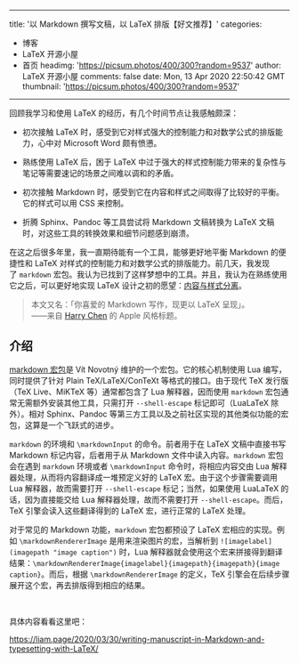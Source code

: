 
---
title: '以 Markdown 撰写文稿，以 LaTeX 排版【好文推荐】'
categories: 
 - 博客
 - LaTeX 开源小屋
 - 首页
headimg: 'https://picsum.photos/400/300?random=9537'
author: LaTeX 开源小屋
comments: false
date: Mon, 13 Apr 2020 22:50:42 GMT
thumbnail: 'https://picsum.photos/400/300?random=9537'
---

<div>   
<p>
                                                        </p><p>回顾我学习和使用 LaTeX 的经历，有几个时间节点让我感触颇深：</p><ul class=" list-paddingleft-2"><li><p>初次接触 LaTeX 时，感受到它对样式强大的控制能力和对数学公式的排版能力，心中对 Microsoft Word 颇有愤懑。</p></li><li><p>熟练使用 LaTeX 后，困于 LaTeX 中过于强大的样式控制能力带来的复杂性与笔记等需要速记的场景之间难以调和的矛盾。</p></li><li><p>初次接触 Markdown 时，感受到它在内容和样式之间取得了比较好的平衡。它的样式可以用 CSS 来控制。</p></li><li><p>折腾 Sphinx、Pandoc 等工具尝试将 Markdown 文稿转换为 LaTeX 文稿时，对这些工具的转换效果和细节问题感到崩溃。</p></li></ul><p>在这之后很多年里，我一直期待能有一个工具，能够更好地平衡 Markdown 的便捷性和 LaTeX 对样式的控制能力和对数学公式的排版能力。前几天，我发现了 <code>markdown</code> 宏包。我认为已找到了这样梦想中的工具。并且，我认为在熟练使用它之后，可以更好地实现 LaTeX 设计之初的愿望：<a href="https://liam.page/2019/03/18/separation-of-content-and-presentation/">内容与样式分离</a>。</p><blockquote><p>本文又名：「你喜爱的 Markdown 写作，现更以 LaTeX 呈现」。<br>——来自 <a href="https://harrychen.xyz/" target="_blank">Harry Chen</a> 的 Apple 风格标题。</p></blockquote><h2>介绍</h2><p><a href="https://ctan.org/pkg/markdown" target="_blank">markdown 宏包</a>是 Vít Novotný 维护的一个宏包。它的核心机制使用 Lua 编写，同时提供了针对 Plain TeX/LaTeX/ConTeXt 等格式的接口。由于现代 TeX 发行版（TeX Live、MiKTeX 等）通常都包含了 Lua 解释器，因而使用 <code>markdown</code> 宏包通常无需额外安装其他工具，只需打开 <code>--shell-escape</code> 标记即可（LuaLaTeX 除外）。相对 Sphinx、Pandoc 等第三方工具以及之前社区实现的其他类似功能的宏包，这算是一个飞跃式的进步。</p><p><code>markdown</code> 的环境和 <code>\markdownInput</code> 的命令。前者用于在 LaTeX 文稿中直接书写 Markdown 标记内容，后者用于从 Markdown 文件中读入内容。<code>markdown</code> 宏包会在遇到 <code>markdown</code> 环境或者 <code>\markdownInput</code> 命令时，将相应内容交由 Lua 解释器处理，从而将内容翻译成一堆预定义好的 LaTeX 宏。由于这个步骤需要调用 Lua 解释器，故而需要打开 <code>--shell-escape</code> 标记；当然，如果使用 LuaLaTeX 的话，因为直接能交给 Lua 解释器处理，故而不需要打开 <code>--shell-escape</code>。而后，TeX 引擎会读入这些翻译得到的 LaTeX 宏，进行正常的 LaTeX 处理。</p><p>对于常见的 Markdown 功能，<code>markdown</code> 宏包都预设了 LaTeX 宏相应的实现。例如 <code>\markdownRendererImage</code> 是用来渲染图片的宏，当解析到 <code>![imagelabel](imagepath "image caption")</code> 时，Lua 解释器就会使用这个宏来拼接得到翻译结果：<code>\markdownRendererImage&#123;imagelabel&#125;&#123;imagepath&#125;&#123;imagepath&#125;&#123;image caption&#125;</code>。而后，根据 <code>\markdownRendererImage</code> 的定义，TeX 引擎会在后续步骤展开这个宏，再去排版得到相应的结果。</p><p><br></p><p>具体内容看看这里吧：</p><p><a href="https://liam.page/2020/03/30/writing-manuscript-in-Markdown-and-typesetting-with-LaTeX/">https://liam.page/2020/03/30/writing-manuscript-in-Markdown-and-typesetting-with-LaTeX/</a></p><p><br></p>                        <p></p>
                        <!-- E 正文 -->
                      
</div>
            